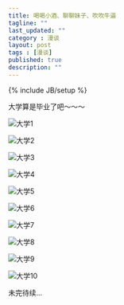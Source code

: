 ```yaml
---
title: 喝喝小酒、聊聊妹子、吹吹牛逼
tagline: ""
last_updated: ""
category : 漫谈
layout: post
tags : [漫谈]
published: true
description: ""
---
```

{% include JB/setup %}

大学算是毕业了吧～～～  

![大学1](http://rustic.img-cn-qingdao.aliyuncs.com/DSC_2901.JPG@888w)  

![大学2](http://rustic.img-cn-qingdao.aliyuncs.com/2016-06-01%2020-30-55%E5%B1%8F%E5%B9%95%E6%88%AA%E5%9B%BE.png@888w)  

![大学3](http://rustic.img-cn-qingdao.aliyuncs.com/2016-06-01%2020-28-52%E5%B1%8F%E5%B9%95%E6%88%AA%E5%9B%BE.png@888w)  

![大学4](http://rustic.img-cn-qingdao.aliyuncs.com/CIMG1662.JPG@888w)  

![大学5](http://rustic.img-cn-qingdao.aliyuncs.com/DSC_3119.JPG@888w)  

![大学6](http://rustic.img-cn-qingdao.aliyuncs.com/DSC_3121.JPG@888w)  

![大学7](http://rustic.img-cn-qingdao.aliyuncs.com/P60527-151208.jpg@888w)  

![大学8](http://rustic.img-cn-qingdao.aliyuncs.com/DSC_3101.JPG@888w)  

![大学9](http://rustic.img-cn-qingdao.aliyuncs.com/DSC_3128.JPG@888w)  

![大学10](http://rustic.img-cn-qingdao.aliyuncs.com/DSC_3140.JPG@888w)  

未完待续...
